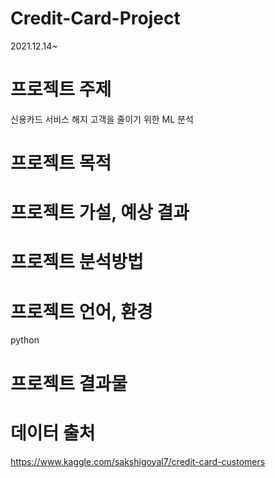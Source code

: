 # Credit-Card-Project
2021.12.14~

# 프로젝트 주제
신용카드 서비스 해지 고객을 줄이기 위한 ML 분석

# 프로젝트 목적

# 프로젝트 가설, 예상 결과

# 프로젝트 분석방법

# 프로젝트 언어, 환경
python

# 프로젝트 결과물

# 데이터 출처
https://www.kaggle.com/sakshigoyal7/credit-card-customers
